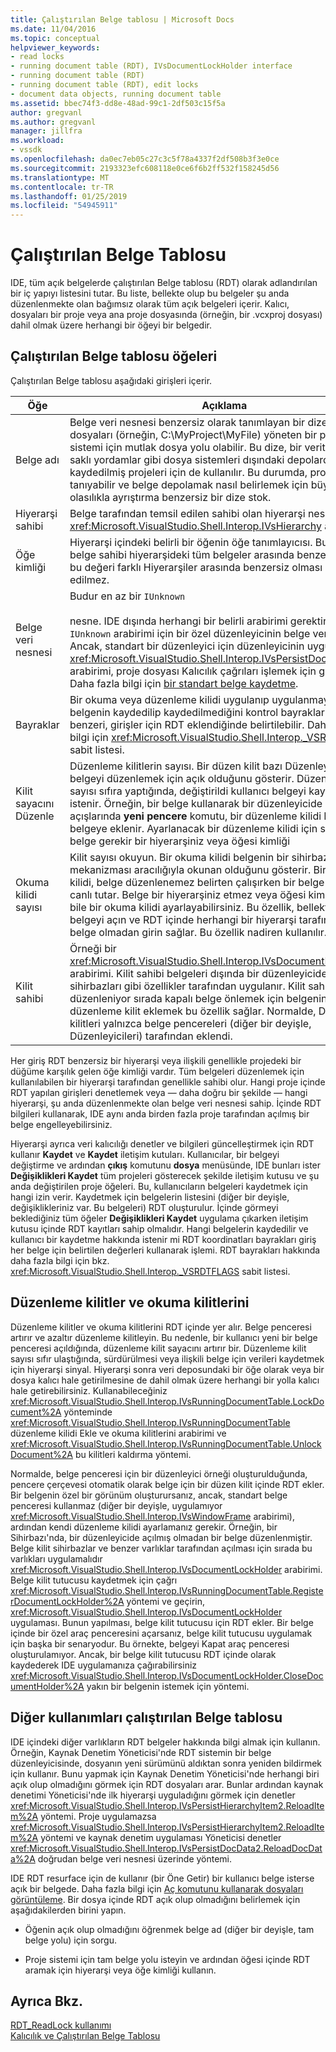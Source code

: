 ```yaml
---
title: Çalıştırılan Belge tablosu | Microsoft Docs
ms.date: 11/04/2016
ms.topic: conceptual
helpviewer_keywords:
- read locks
- running document table (RDT), IVsDocumentLockHolder interface
- running document table (RDT)
- running document table (RDT), edit locks
- document data objects, running document table
ms.assetid: bbec74f3-dd8e-48ad-99c1-2df503c15f5a
author: gregvanl
ms.author: gregvanl
manager: jillfra
ms.workload:
- vssdk
ms.openlocfilehash: da0ec7eb05c27c3c5f78a4337f2df508b3f3e0ce
ms.sourcegitcommit: 2193323efc608118e0ce6f6b2ff532f158245d56
ms.translationtype: MT
ms.contentlocale: tr-TR
ms.lasthandoff: 01/25/2019
ms.locfileid: "54945911"
---
```

# <a name="running-document-table"></a>Çalıştırılan Belge Tablosu
IDE, tüm açık belgelerde çalıştırılan Belge tablosu (RDT) olarak adlandırılan bir iç yapıyı listesini tutar. Bu liste, bellekte olup bu belgeler şu anda düzenlenmekte olan bağımsız olarak tüm açık belgeleri içerir. Kalıcı, dosyaları bir proje veya ana proje dosyasında (örneğin, bir .vcxproj dosyası) dahil olmak üzere herhangi bir öğeyi bir belgedir.  
  
## <a name="elements-of-the-running-document-table"></a>Çalıştırılan Belge tablosu öğeleri  
 Çalıştırılan Belge tablosu aşağıdaki girişleri içerir.  
  
|Öğe|Açıklama|  
|-------------|-----------------|  
|Belge adı|Belge veri nesnesi benzersiz olarak tanımlayan bir dize. Bu dosyaları (örneğin, C:\MyProject\MyFile) yöneten bir proje sistemi için mutlak dosya yolu olabilir. Bu dize, bir veritabanındaki saklı yordamlar gibi dosya sistemleri dışındaki depolardan kaydedilmiş projeleri için de kullanılır. Bu durumda, proje sistemi tanıyabilir ve belge depolamak nasıl belirlemek için büyük olasılıkla ayrıştırma benzersiz bir dize stok.|  
|Hiyerarşi sahibi|Belge tarafından temsil edilen sahibi olan hiyerarşi nesnesinin bir <xref:Microsoft.VisualStudio.Shell.Interop.IVsHierarchy> arabirimi.|  
|Öğe kimliği|Hiyerarşi içindeki belirli bir öğenin öğe tanımlayıcısı. Bu değer, bu belge sahibi hiyerarşideki tüm belgeler arasında benzersiz, ancak bu değeri farklı Hiyerarşiler arasında benzersiz olması garanti edilmez.|  
|Belge veri nesnesi|Budur en az bir `IUnknown`<br /><br /> nesne. IDE dışında herhangi bir belirli arabirimi gerektirmez `IUnknown` arabirimi için bir özel düzenleyicinin belge veri nesnesi. Ancak, standart bir düzenleyici için düzenleyicinin uygulaması <xref:Microsoft.VisualStudio.Shell.Interop.IVsPersistDocData2> arabirimi, proje dosyası Kalıcılık çağrıları işlemek için gereklidir. Daha fazla bilgi için [bir standart belge kaydetme](../../extensibility/internals/saving-a-standard-document.md).|  
|Bayraklar|Bir okuma veya düzenleme kilidi uygulanıp uygulanmayacağını belgenin kaydedilip kaydedilmediğini kontrol bayraklar ve benzeri, girişler için RDT eklendiğinde belirtilebilir. Daha fazla bilgi için <xref:Microsoft.VisualStudio.Shell.Interop._VSRDTFLAGS> sabit listesi.|  
|Kilit sayacını Düzenle|Düzenleme kilitlerin sayısı. Bir düzen kilit bazı Düzenleyicisi belgeyi düzenlemek için açık olduğunu gösterir. Düzenleme kilit sayısı sıfıra yaptığında, değiştirildi kullanıcı belgeyi kaydedin istenir. Örneğin, bir belge kullanarak bir düzenleyicide her açışlarında **yeni pencere** komutu, bir düzenleme kilidi RDT bu belgeye eklenir. Ayarlanacak bir düzenleme kilidi için sırayla belge gerekir bir hiyerarşiniz veya öğesi kimliği|  
|Okuma kilidi sayısı|Kilit sayısı okuyun. Bir okuma kilidi belgenin bir sihirbaz gibi bazı mekanizması aracılığıyla okunan olduğunu gösterir. Bir okuma kilidi, belge düzenlenemez belirten çalışırken bir belge RDT içinde canlı tutar. Belge bir hiyerarşiniz etmez veya öğesi kimliği olsa bile bir okuma kilidi ayarlayabilirsiniz. Bu özellik, bellekte bir belgeyi açın ve RDT içinde herhangi bir hiyerarşi tarafından ait belge olmadan girin sağlar. Bu özellik nadiren kullanılır.|  
|Kilit sahibi|Örneği bir <xref:Microsoft.VisualStudio.Shell.Interop.IVsDocumentLockHolder> arabirimi. Kilit sahibi belgeleri dışında bir düzenleyicide açıp sihirbazları gibi özellikler tarafından uygulanır. Kilit sahibi hala düzenleniyor sırada kapalı belge önlemek için belgenin bir düzenleme kilit eklemek bu özellik sağlar. Normalde, Düzen kilitleri yalnızca belge pencereleri (diğer bir deyişle, Düzenleyicileri) tarafından eklendi.|  
  
 Her giriş RDT benzersiz bir hiyerarşi veya ilişkili genellikle projedeki bir düğüme karşılık gelen öğe kimliği vardır. Tüm belgeleri düzenlemek için kullanılabilen bir hiyerarşi tarafından genellikle sahibi olur. Hangi proje içinde RDT yapılan girişleri denetlemek veya — daha doğru bir şekilde — hangi hiyerarşi, şu anda düzenlenmekte olan belge veri nesnesi sahip. İçinde RDT bilgileri kullanarak, IDE aynı anda birden fazla proje tarafından açılmış bir belge engelleyebilirsiniz.  
  
 Hiyerarşi ayrıca veri kalıcılığı denetler ve bilgileri güncelleştirmek için RDT kullanır **Kaydet** ve **Kaydet** iletişim kutuları. Kullanıcılar, bir belgeyi değiştirme ve ardından **çıkış** komutunu **dosya** menüsünde, IDE bunları ister **Değişiklikleri Kaydet** tüm projeleri gösterecek şekilde iletişim kutusu ve şu anda değiştirilen proje öğeleri. Bu, kullanıcıların belgeleri kaydetmek için hangi izin verir. Kaydetmek için belgelerin listesini (diğer bir deyişle, değişiklikleriniz var. Bu belgeleri) RDT oluşturulur. İçinde görmeyi beklediğiniz tüm öğeler **Değişiklikleri Kaydet** uygulama çıkarken iletişim kutusu içinde RDT kayıtları sahip olmalıdır. Hangi belgelerin kaydedilir ve kullanıcı bir kaydetme hakkında istenir mi RDT koordinatları bayrakları giriş her belge için belirtilen değerleri kullanarak işlemi. RDT bayrakları hakkında daha fazla bilgi için bkz. <xref:Microsoft.VisualStudio.Shell.Interop._VSRDTFLAGS> sabit listesi.  
  
## <a name="edit-locks-and-read-locks"></a>Düzenleme kilitler ve okuma kilitlerini  
 Düzenleme kilitler ve okuma kilitlerini RDT içinde yer alır. Belge penceresi artırır ve azaltır düzenleme kilitleyin. Bu nedenle, bir kullanıcı yeni bir belge penceresi açıldığında, düzenleme kilit sayacını artırır bir. Düzenleme kilit sayısı sıfır ulaştığında, sürdürülmesi veya ilişkili belge için verileri kaydetmek için hiyerarşi sinyal. Hiyerarşi sonra veri deposundaki bir öğe olarak veya bir dosya kalıcı hale getirilmesine de dahil olmak üzere herhangi bir yolla kalıcı hale getirebilirsiniz. Kullanabileceğiniz <xref:Microsoft.VisualStudio.Shell.Interop.IVsRunningDocumentTable.LockDocument%2A> yönteminde <xref:Microsoft.VisualStudio.Shell.Interop.IVsRunningDocumentTable> düzenleme kilidi Ekle ve okuma kilitlerini arabirimi ve <xref:Microsoft.VisualStudio.Shell.Interop.IVsRunningDocumentTable.UnlockDocument%2A> bu kilitleri kaldırma yöntemi.  
  
 Normalde, belge penceresi için bir düzenleyici örneği oluşturulduğunda, pencere çerçevesi otomatik olarak belge için bir düzen kilit içinde RDT ekler. Bir belgenin özel bir görünüm oluşturursanız, ancak, standart belge penceresi kullanmaz (diğer bir deyişle, uygulamıyor <xref:Microsoft.VisualStudio.Shell.Interop.IVsWindowFrame> arabirimi), ardından kendi düzenleme kilidi ayarlamanız gerekir. Örneğin, bir Sihirbazı'nda, bir düzenleyicide açılmış olmadan bir belge düzenlenmiştir. Belge kilit sihirbazlar ve benzer varlıklar tarafından açılması için sırada bu varlıkları uygulamalıdır <xref:Microsoft.VisualStudio.Shell.Interop.IVsDocumentLockHolder> arabirimi. Belge kilit tutucusu kaydetmek için çağrı <xref:Microsoft.VisualStudio.Shell.Interop.IVsRunningDocumentTable.RegisterDocumentLockHolder%2A> yöntemi ve geçirin, <xref:Microsoft.VisualStudio.Shell.Interop.IVsDocumentLockHolder> uygulaması. Bunun yapılması, belge kilit tutucusu için RDT ekler. Bir belge içinde bir özel araç penceresini açarsanız, belge kilit tutucusu uygulamak için başka bir senaryodur. Bu örnekte, belgeyi Kapat araç penceresi oluşturulamıyor. Ancak, bir belge kilit tutucusu RDT içinde olarak kaydederek IDE uygulamanıza çağırabilirsiniz <xref:Microsoft.VisualStudio.Shell.Interop.IVsDocumentLockHolder.CloseDocumentHolder%2A> yakın bir belgenin istemek için yöntemi.  
  
## <a name="other-uses-of-the-running-document-table"></a>Diğer kullanımları çalıştırılan Belge tablosu  
 IDE içindeki diğer varlıkların RDT belgeler hakkında bilgi almak için kullanın. Örneğin, Kaynak Denetim Yöneticisi'nde RDT sistemin bir belge düzenleyicisinde, dosyanın yeni sürümünü aldıktan sonra yeniden bildirmek için kullanır. Bunu yapmak için Kaynak Denetim Yöneticisi'nde herhangi biri açık olup olmadığını görmek için RDT dosyaları arar. Bunlar ardından kaynak denetimi Yöneticisi'nde ilk hiyerarşi uyguladığını görmek için denetler <xref:Microsoft.VisualStudio.Shell.Interop.IVsPersistHierarchyItem2.ReloadItem%2A> yöntemi. Proje uygulamazsa <xref:Microsoft.VisualStudio.Shell.Interop.IVsPersistHierarchyItem2.ReloadItem%2A> yöntemi ve kaynak denetim uygulaması Yöneticisi denetler <xref:Microsoft.VisualStudio.Shell.Interop.IVsPersistDocData2.ReloadDocData%2A> doğrudan belge veri nesnesi üzerinde yöntemi.  
  
 IDE RDT resurface için de kullanır (bir Öne Getir) bir kullanıcı belge isterse açık bir belgede. Daha fazla bilgi için [Aç komutunu kullanarak dosyaları görüntüleme](../../extensibility/internals/displaying-files-by-using-the-open-file-command.md). Bir dosya içinde RDT açık olup olmadığını belirlemek için aşağıdakilerden birini yapın.  
  
-   Öğenin açık olup olmadığını öğrenmek belge ad (diğer bir deyişle, tam belge yolu) için sorgu.  
  
-   Proje sistemi için tam belge yolu isteyin ve ardından öğesi içinde RDT aramak için hiyerarşi veya öğe kimliği kullanın.  
  
## <a name="see-also"></a>Ayrıca Bkz.  
 [RDT_ReadLock kullanımı](../../extensibility/internals/rdt-readlock-usage.md)   
 [Kalıcılık ve Çalıştırılan Belge Tablosu](../../extensibility/internals/persistence-and-the-running-document-table.md)